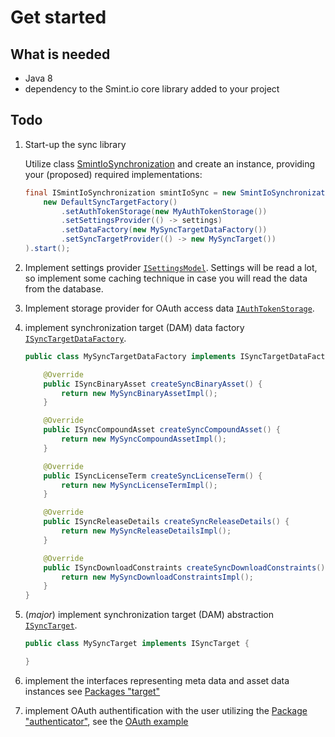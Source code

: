 Get started
===========

What is needed
---------------

* Java 8
* dependency to the Smint.io core library added to your project


Todo
----

1. Start-up the sync library

    Utilize class
    [SmintIoSynchronization](smintio-clapi-consumer-integration-core/1/io/smint/clapi/consumer/integration/core/SmintIoSynchronization.html)
    and create an instance, providing your (proposed) required implementations:

    ```Java
    final ISmintIoSynchronization smintIoSync = new SmintIoSynchronization(
        new DefaultSyncTargetFactory()
            .setAuthTokenStorage(new MyAuthTokenStorage())
            .setSettingsProvider(() -> settings)
            .setDataFactory(new MySyncTargetDataFactory())
            .setSyncTargetProvider(() -> new MySyncTarget())
    ).start();
    ```

2. Implement settings provider
  [`ISettingsModel`](smintio-clapi-consumer-integration-core/1/io/smint/clapi/consumer/integration/core/configuration/models/ISettingsModel.html).
  Settings will be read a lot, so implement some caching technique in case
  you will read the data from the database.

3. Implement storage provider for OAuth access data
  [`IAuthTokenStorage`](smintio-clapi-consumer-integration-core/1/io/smint/clapi/consumer/integration/core/configuration/IAuthTokenModek.html).

4. implement synchronization target (DAM) data factory
  [`ISyncTargetDataFactory`](smintio-clapi-consumer-integration-core/1/io/smint/clapi/consumer/integration/core/target/ISyncTargetDataFactory.html).
    ```java
    public class MySyncTargetDataFactory implements ISyncTargetDataFactory {

        @Override
        public ISyncBinaryAsset createSyncBinaryAsset() {
            return new MySyncBinaryAssetImpl();
        }

        @Override
        public ISyncCompoundAsset createSyncCompoundAsset() {
            return new MySyncCompoundAssetImpl();
        }

        @Override
        public ISyncLicenseTerm createSyncLicenseTerm() {
            return new MySyncLicenseTermImpl();
        }

        @Override
        public ISyncReleaseDetails createSyncReleaseDetails() {
            return new MySyncReleaseDetailsImpl();
        }

        @Override
        public ISyncDownloadConstraints createSyncDownloadConstraints() {
            return new MySyncDownloadConstraintsImpl();
        }
    }

    ```

5. (*major*) implement synchronization target (DAM) abstraction [`ISyncTarget`](smintio-clapi-consumer-integration-core/1/io/smint/clapi/consumer/integration/core/target/ISyncTarget.html).
    ```java
    public class MySyncTarget implements ISyncTarget {

    }

    ```

6. implement the interfaces representing meta data and asset data instances
   see [Packages "target"](smintio-clapi-consumer-integration-core/1/io/smint/clapi/consumer/integration/core/target/package-summary.html)

7. implement OAuth authentification with the user utilizing the
   [Package "authenticator"](smintio-clapi-consumer-integration-authorizer/1/index.html),
   see the [OAuth example](example-oauth.md)
